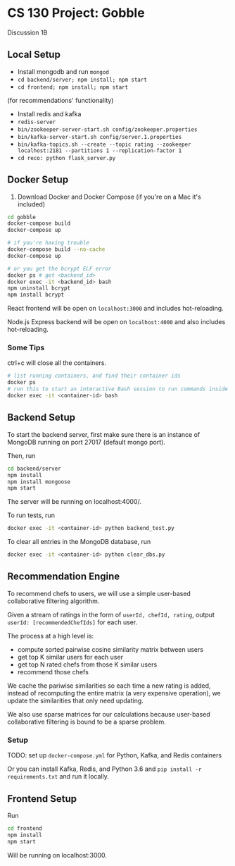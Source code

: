 # CS 130 Project: Gobble
Discussion 1B

## Local Setup
- Install mongodb and run `mongod`
- `cd backend/server; npm install; npm start`
- `cd frontend; npm install; npm start`

(for recommendations' functionality)
- Install redis and kafka
- `redis-server`
- `bin/zookeeper-server-start.sh config/zookeeper.properties`
- `bin/kafka-server-start.sh config/server.1.properties`
- `bin/kafka-topics.sh --create --topic rating --zookeeper localhost:2181 --partitions 1 --replication-factor 1`
- `cd reco: python flask_server.py`

## Docker Setup
1. Download Docker and Docker Compose (if you're on a Mac it's included)
```bash
cd gobble
docker-compose build
docker-compose up

# if you're having trouble
docker-compose build --no-cache
docker-compose up

# or you get the bcrypt ELF error
docker ps # get <backend_id>
docker exec -it <backend_id> bash
npm uninstall bcrypt
npm install bcrypt
```

React frontend will be open on `localhost:3000` and includes hot-reloading.

Node.js Express backend will be open on `localhost:4000` and also includes hot-reloading.

### Some Tips
ctrl+c will close all the containers.
```bash
# list running containers, and find their container ids
docker ps
# run this to start an interactive Bash session to run commands inside the container
docker exec -it <container-id> bash
```

## Backend Setup
To start the backend server, first make sure there is an instance of MongoDB running on port 27017 (default mongo port).

Then, run

```bash
cd backend/server
npm install
npm install mongoose
npm start
```

The server will be running on localhost:4000/.

To run tests, run
```bash
docker exec -it <container-id> python backend_test.py
```

To clear all entries in the MongoDB database, run
```bash
docker exec -it <container-id> python clear_dbs.py
```

## Recommendation Engine
To recommend chefs to users, we will use a simple user-based collaborative filtering algorithm.

Given a stream of ratings in the form of `userId, chefId, rating`, output `userId: [recommendedChefIds]` for each user.

The process at a high level is:
* compute sorted pairwise cosine similarity matrix between users
* get top K similar users for each user
* get top N rated chefs from those K similar users
* recommend those chefs

We cache the pariwise similarities so each time a new rating is added, instead of recomputing the entire matrix (a very expensive operation), we update the similarities that only need updating.

We also use sparse matrices for our calculations because user-based collaborative filtering is bound to be a sparse problem.

### Setup
TODO: set up `docker-compose.yml` for Python, Kafka, and Redis containers

Or you can install Kafka, Redis, and Python 3.6 and `pip install -r requirements.txt` and run it locally.

## Frontend Setup
Run

```bash
cd frontend
npm install
npm start
```

Will be running on localhost:3000.
